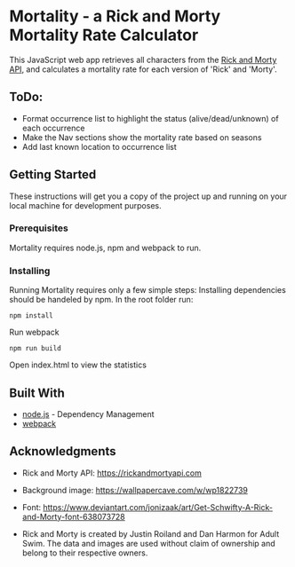 # Mortality - a Rick and Morty Mortality Rate Calculator

This JavaScript web app retrieves all characters from the [Rick and Morty API](https://rickandmortyapi.com/), and calculates a mortality rate for each version of 'Rick' and 'Morty'.

## ToDo:
* Format occurrence list to highlight the status (alive/dead/unknown) of each occurrence
* Make the Nav sections show the mortality rate based on seasons
* Add last known location to occurrence list

## Getting Started

These instructions will get you a copy of the project up and running on your local machine for development purposes.

### Prerequisites

Mortality requires node.js, npm and webpack to run. 

### Installing

Running Mortality requires only a few simple steps:
Installing dependencies should be handeled by npm. In the root folder run:

```
npm install 
```

Run webpack

```
npm run build
```

Open index.html to view the statistics



## Built With

* [node.js](https://maven.apache.org/) - Dependency Management
* [webpack](https://webpack.js.org)


## Acknowledgments

* Rick and Morty API: https://rickandmortyapi.com
* Background image: https://wallpapercave.com/w/wp1822739
* Font: https://www.deviantart.com/jonizaak/art/Get-Schwifty-A-Rick-and-Morty-font-638073728

* Rick and Morty is created by Justin Roiland and Dan Harmon for Adult Swim. The data and images are used without claim of ownership and belong to their respective owners.
